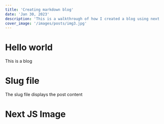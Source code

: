 ```yaml
---
title: 'Creating markdown blog'
date: 'Jan 30, 2023'
description: 'This is a walkthrough of how I created a blog using next Js and markdown'
cover_image: '/images/posts/img3.jpg'
---
```


# Hello world
This is a blog

# Slug file
The slug file displays the post content

# Next JS Image